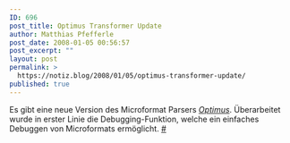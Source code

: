 ```yaml
---
ID: 696
post_title: Optimus Transformer Update
author: Matthias Pfefferle
post_date: 2008-01-05 00:56:57
post_excerpt: ""
layout: post
permalink: >
  https://notiz.blog/2008/01/05/optimus-transformer-update/
published: true
---
```

Es gibt eine neue Version des Microformat Parsers <em><a href="http://microformatique.com/optimus/">Optimus</a></em>. Überarbeitet wurde in erster Linie die Debugging-Funktion, welche ein einfaches Debuggen von Microformats ermöglicht. <a href="http://microformatique.com/?p=222">#</a>